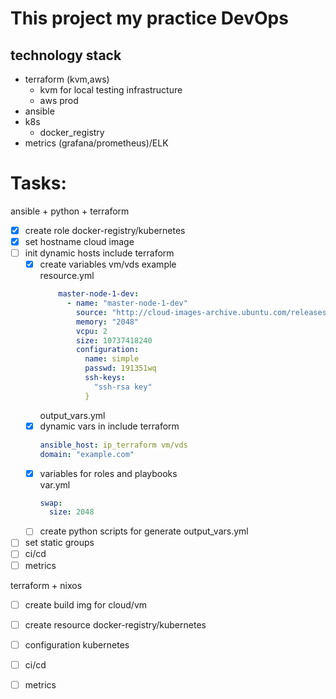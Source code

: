 # This project my practice DevOps <br> 
## technology stack

* terraform (kvm,aws)
  * kvm for local testing infrastructure
  * aws prod 
* ansible 
* k8s
  * docker_registry
* metrics (grafana/prometheus)/ELK

<h1> Tasks: </h1> 
ansible + python + terraform

- [x] create role docker-registry/kubernetes 
- [x] set hostname cloud image
- [ ] init dynamic hosts include terraform 
  - [x] create variables vm/vds example <br>
    resource.yml 
    ```yaml
        master-node-1-dev:
          - name: "master-node-1-dev"
            source: "http://cloud-images-archive.ubuntu.com/releases/focal/release-20200423/ubuntu-20.04-server-cloudimg-amd64.img"
            memory: "2048"
            vcpu: 2
            size: 10737418240
            configuration: 
              name: simple
              passwd: 191351wq
              ssh-keys:
                "ssh-rsa key"
              }
    ```
    output_vars.yml
  - [x] dynamic vars in include terraform
    ```yaml 
    ansible_host: ip_terraform vm/vds
    domain: "example.com"
    ```
  - [x] variables for roles and playbooks <br>
    var.yml
    ```yml
    swap:
      size: 2048
    ```
  - [ ] create python scripts for generate output_vars.yml
- [ ] set static groups 
- [ ] ci/cd 
- [ ] metrics

terraform + nixos
- [ ] create build img for cloud/vm
- [ ] create resource docker-registry/kubernetes 
- [ ] configuration kubernetes 
- [ ] ci/cd 
- [ ] metrics

